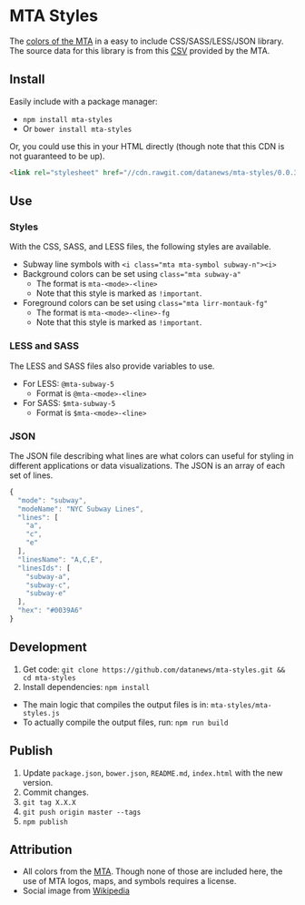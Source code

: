 # MTA Styles

The [colors of the MTA](http://web.mta.info/developers/resources/line_colors.htm) in a easy to include CSS/SASS/LESS/JSON library.  The source data for this library is from this [CSV](http://web.mta.info/developers/data/colors.csv) provided by the MTA.

## Install

Easily include with a package manager:

* `npm install mta-styles`
* Or `bower install mta-styles`

Or, you could use this in your HTML directly (though note that this CDN is not guaranteed to be up).

```html
<link rel="stylesheet" href="//cdn.rawgit.com/datanews/mta-styles/0.0.3/dist/mta-styles.css">
```

## Use

### Styles

With the CSS, SASS, and LESS files, the following styles are available.

* Subway line symbols with `<i class="mta mta-symbol subway-n"><i>`
* Background colors can be set using `class="mta subway-a"`
    * The format is `mta-<mode>-<line>`
    * Note that this style is marked as `!important`.
* Foreground colors can be set using `class="mta lirr-montauk-fg"`
    * The format is `mta-<mode>-<line>-fg`
    * Note that this style is marked as `!important`.

### LESS and SASS

The LESS and SASS files also provide variables to use.

* For LESS: `@mta-subway-5`
    * Format is `@mta-<mode>-<line>`
* For SASS: `$mta-subway-5`
    * Format is `$mta-<mode>-<line>`

### JSON

The JSON file describing what lines are what colors can useful for styling in different applications or data visualizations.  The JSON is an array of each set of lines.

```js
{
  "mode": "subway",
  "modeName": "NYC Subway Lines",
  "lines": [
    "a",
    "c",
    "e"
  ],
  "linesName": "A,C,E",
  "linesIds": [
    "subway-a",
    "subway-c",
    "subway-e"
  ],
  "hex": "#0039A6"
}
```

## Development

1. Get code: `git clone https://github.com/datanews/mta-styles.git && cd mta-styles`
1. Install dependencies: `npm install`

* The main logic that compiles the output files is in: `mta-styles/mta-styles.js`
* To actually compile the output files, run: `npm run build`

## Publish

1. Update `package.json`, `bower.json`, `README.md`, `index.html` with the new version.
1. Commit changes.
1. `git tag X.X.X`
1. `git push origin master --tags`
1. `npm publish`

## Attribution

* All colors from the [MTA](http://web.mta.info/developers/resources/line_colors.htm).  Though none of those are included here, the use of MTA logos, maps, and symbols requires a license.
* Social image from [Wikipedia](https://commons.wikimedia.org/wiki/File:New_York_City_Transit_Sign_Shop_(15370608428).jpg)
